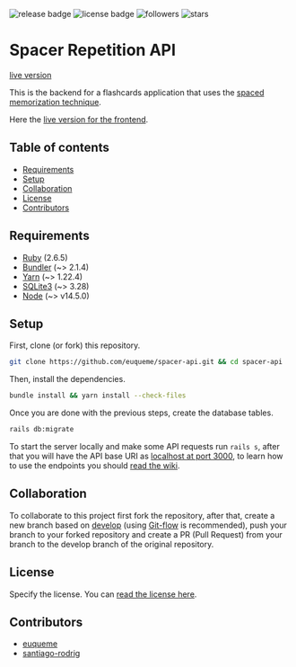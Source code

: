 <!-- place all the badges here -->
![release badge](https://img.shields.io/github/v/release/euqueme/spacer-api)
![license badge](https://img.shields.io/github/license/euqueme/spacer-api)
![followers](https://img.shields.io/github/followers/euqueme?style=social)
![stars](https://img.shields.io/github/stars/euqueme/spacer-api?style=social)

# Spacer Repetition API

[live version](https://spacer-repetition-api.herokuapp.com/v1)

This is the backend for a flashcards application that uses the
[spaced memorization technique](https://en.wikipedia.org/wiki/Spaced_repetition).

Here the [live version for the frontend]().

## Table of contents

- [Requirements](https://github.com/euqueme/spacer-api#requirements)
- [Setup](https://github.com/euqueme/spacer-api#setup)
- [Collaboration](https://github.com/euqueme/spacer-api#collaboration)
- [License](https://github.com/euqueme/spacer-api#license)
- [Contributors](https://github.com/euqueme/spacer-api#contributors)

## Requirements

- [Ruby](https://www.ruby-lang.org/en/) (2.6.5)
- [Bundler](https://bundler.io/v2.1/#getting-started) (~> 2.1.4)
- [Yarn](https://yarnpkg.com/getting-started/install) (~> 1.22.4)
- [SQLite3](https://www.sqlite.org/index.html) (~> 3.28)
- [Node](https://nodejs.org/en/) (~> v14.5.0)

## Setup

First, clone (or fork) this repository.

```sh
git clone https://github.com/euqueme/spacer-api.git && cd spacer-api
```

Then, install the dependencies.

```sh
bundle install && yarn install --check-files
```

Once you are done with the previous steps, create the database tables.

```sh
rails db:migrate
```

To start the server locally and make some API requests run `rails s`, after that
you will have the API base URI as
[localhost at port 3000](http://localhost:3000), to learn how to use the
endpoints you should
[read the wiki](https://github.com/euqueme/spacer-api/wiki).

## Collaboration

To collaborate to this project first fork the repository, after that, create a
new branch based on
[develop](https://github.com/euqueme/spacer-api/tree/Development)
(using [Git-flow](https://nvie.com/posts/a-successful-git-branching-model/)
is recommended), push your branch to your forked repository and create a PR
(Pull Request) from your branch to the develop branch of the original
repository.

## License

Specify the license. You can [read the license here](LICENSE).

## Contributors

- [euqueme](https://github.com/euqueme)
- [santiago-rodrig](https://github.com/santiago-rodrig)

